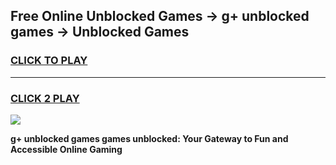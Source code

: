
## Free Online Unblocked Games → g+ unblocked games → Unblocked Games
<h3>
<a href="https://premium.freeplayer.one?title=g+_unblocked_games&ref=21F">CLICK TO PLAY</a></h3>
<hr>

<h3>
<a href="https://premium.freeplayer.one?title=g+_unblocked_games&ref=21F">CLICK 2 PLAY</a>
  
</h3>

<a href="https://premium.freeplayer.one?title=g+_unblocked_games&ref=21F/"><img src="https://clearcache.store/games.png"></a>


**g+ unblocked games games unblocked: Your Gateway to Fun and Accessible Online Gaming**
